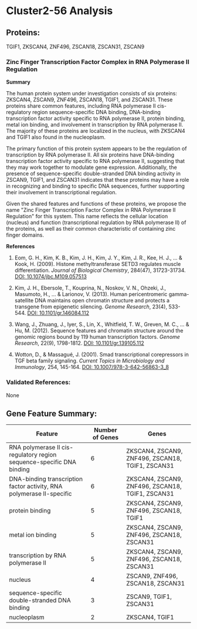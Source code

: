 # Cluster2-56 Analysis

## Proteins: 

TGIF1, ZKSCAN4, ZNF496, ZSCAN18, ZSCAN31, ZSCAN9

### Zinc Finger Transcription Factor Complex in RNA Polymerase II Regulation

**Summary**

The human protein system under investigation consists of six proteins: ZKSCAN4, ZSCAN9, ZNF496, ZSCAN18, TGIF1, and ZSCAN31. These proteins share common features, including RNA polymerase II cis-regulatory region sequence-specific DNA binding, DNA-binding transcription factor activity specific to RNA polymerase II, protein binding, metal ion binding, and involvement in transcription by RNA polymerase II. The majority of these proteins are localized in the nucleus, with ZKSCAN4 and TGIF1 also found in the nucleoplasm.

The primary function of this protein system appears to be the regulation of transcription by RNA polymerase II. All six proteins have DNA-binding transcription factor activity specific to RNA polymerase II, suggesting that they may work together to modulate gene expression. Additionally, the presence of sequence-specific double-stranded DNA binding activity in ZSCAN9, TGIF1, and ZSCAN31 indicates that these proteins may have a role in recognizing and binding to specific DNA sequences, further supporting their involvement in transcriptional regulation.

Given the shared features and functions of these proteins, we propose the name "Zinc Finger Transcription Factor Complex in RNA Polymerase II Regulation" for this system. This name reflects the cellular location (nucleus) and function (transcriptional regulation by RNA polymerase II) of the proteins, as well as their common characteristic of containing zinc finger domains.

**References**

1. Eom, G. H., Kim, K. B., Kim, J. H., Kim, J. Y., Kim, J. R., Kee, H. J., ... & Kook, H. (2009). Histone methyltransferase SETD3 regulates muscle differentiation. *Journal of Biological Chemistry*, 284(47), 31723-31734. [DOI: 10.1074/jbc.M109.057513](https://doi.org/10.1074/jbc.M109.057513)

2. Kim, J. H., Ebersole, T., Kouprina, N., Noskov, V. N., Ohzeki, J., Masumoto, H., ... & Larionov, V. (2013). Human pericentromeric gamma-satellite DNA maintains open chromatin structure and protects a transgene from epigenetic silencing. *Genome Research*, 23(4), 533-544. [DOI: 10.1101/gr.146084.112](https://doi.org/10.1101/gr.146084.112)

3. Wang, J., Zhuang, J., Iyer, S., Lin, X., Whitfield, T. W., Greven, M. C., ... & Hu, M. (2012). Sequence features and chromatin structure around the genomic regions bound by 119 human transcription factors. *Genome Research*, 22(9), 1798-1812. [DOI: 10.1101/gr.139105.112](https://doi.org/10.1101/gr.139105.112)

4. Wotton, D., & Massagué, J. (2001). Smad transcriptional corepressors in TGF beta family signaling. *Current Topics in Microbiology and Immunology*, 254, 145-164. [DOI: 10.1007/978-3-642-56863-3_8](https://doi.org/10.1007/978-3-642-56863-3_8)

### Validated References: 

None





## Gene Feature Summary: 

| Feature | Number of Genes | Genes |
| --- | --- | --- |
| RNA polymerase II cis-regulatory region sequence-specific DNA binding | 6 | ZKSCAN4, ZSCAN9, ZNF496, ZSCAN18, TGIF1, ZSCAN31 |
| DNA-binding transcription factor activity, RNA polymerase II-specific | 6 | ZKSCAN4, ZSCAN9, ZNF496, ZSCAN18, TGIF1, ZSCAN31 |
| protein binding | 5 | ZKSCAN4, ZSCAN9, ZNF496, ZSCAN18, TGIF1 |
| metal ion binding | 5 | ZKSCAN4, ZSCAN9, ZNF496, ZSCAN18, ZSCAN31 |
|  transcription by RNA polymerase II | 5 | ZKSCAN4, ZSCAN9, ZNF496, ZSCAN18, ZSCAN31 |
| nucleus | 4 | ZSCAN9, ZNF496, ZSCAN18, ZSCAN31 |
| sequence-specific double-stranded DNA binding | 3 | ZSCAN9, TGIF1, ZSCAN31 |
| nucleoplasm | 2 | ZKSCAN4, TGIF1 |

